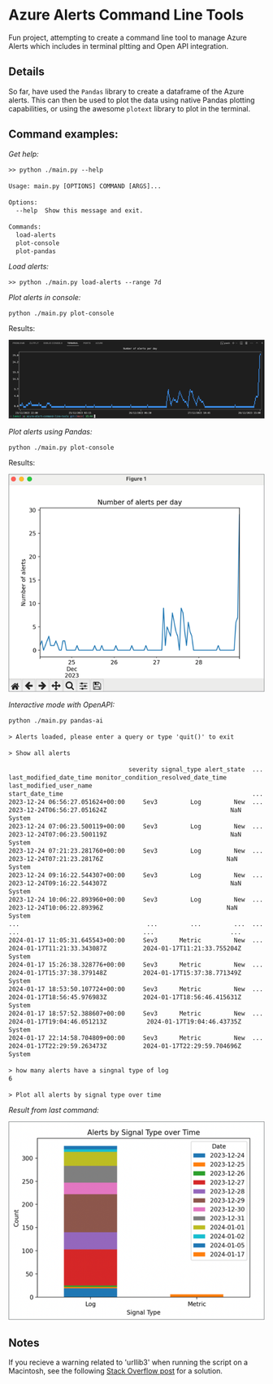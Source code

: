# Azure Alerts Command Line Tools

Fun project, attempting to create a command line tool to manage Azure Alerts which includes in terminal pltting and Open API integration.

## Details

So far, have used the `Pandas` library to create a dataframe of the Azure alerts. This can then be used to plot the data using native Pandas plotting capabilities, or using the awesome `plotext` library to plot in the terminal.

## Command examples:

*Get help:*

```
>> python ./main.py --help  

Usage: main.py [OPTIONS] COMMAND [ARGS]...

Options:
  --help  Show this message and exit.

Commands:
  load-alerts
  plot-console
  plot-pandas
```

*Load alerts:*

```
>> python ./main.py load-alerts --range 7d
```

*Plot alerts in console:*

```
python ./main.py plot-console
```

Results:

![plot-console](./images/plot-console.png)

*Plot alerts using Pandas:*

```
python ./main.py plot-console
```

Results:

![plot-pandas](./images/plot-pandas.png)

*Interactive mode with OpenAPI:*

```
python ./main.py pandas-ai

> Alerts loaded, please enter a query or type 'quit()' to exit

> Show all alerts

                                 severity signal_type alert_state  ...      last_modified_date_time monitor_condition_resolved_date_time last_modified_user_name
start_date_time                                                    ...                                                                                          
2023-12-24 06:56:27.051624+00:00     Sev3         Log         New  ...  2023-12-24T06:56:27.051624Z                                  NaN                  System
2023-12-24 07:06:23.500119+00:00     Sev3         Log         New  ...  2023-12-24T07:06:23.500119Z                                  NaN                  System
2023-12-24 07:21:23.281760+00:00     Sev3         Log         New  ...   2023-12-24T07:21:23.28176Z                                  NaN                  System
2023-12-24 09:16:22.544307+00:00     Sev3         Log         New  ...  2023-12-24T09:16:22.544307Z                                  NaN                  System
2023-12-24 10:06:22.893960+00:00     Sev3         Log         New  ...   2023-12-24T10:06:22.89396Z                                  NaN                  System
...                                   ...         ...         ...  ...                          ...                                  ...                     ...
2024-01-17 11:05:31.645543+00:00     Sev3      Metric         New  ...  2024-01-17T11:21:33.343087Z          2024-01-17T11:21:33.755204Z                  System
2024-01-17 15:26:38.328776+00:00     Sev3      Metric         New  ...  2024-01-17T15:37:38.379148Z          2024-01-17T15:37:38.771349Z                  System
2024-01-17 18:53:50.107724+00:00     Sev3      Metric         New  ...  2024-01-17T18:56:45.976983Z          2024-01-17T18:56:46.415631Z                  System
2024-01-17 18:57:52.388607+00:00     Sev3      Metric         New  ...  2024-01-17T19:04:46.051213Z           2024-01-17T19:04:46.43735Z                  System
2024-01-17 22:14:58.704809+00:00     Sev3      Metric         New  ...  2024-01-17T22:29:59.263473Z          2024-01-17T22:29:59.704696Z                  System

> how many alerts have a singnal type of log
6

> Plot all alerts by signal type over time
```

*Result from last command:*

![plot-pandas](./images/pandas-ai-plot.png)

## Notes

If you recieve a warning related to 'urllib3' when running the script on a Macintosh, see the following [Stack Overflow post](https://stackoverflow.com/questions/76187256/importerror-urllib3-v2-0-only-supports-openssl-1-1-1-currently-the-ssl-modug) for a solution.